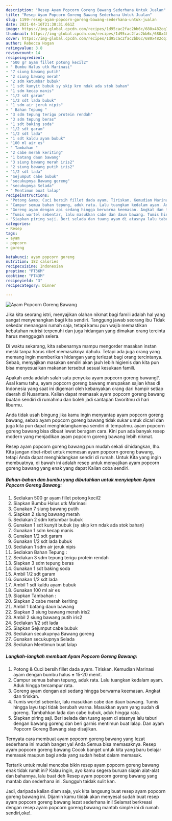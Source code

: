 ```yaml
---
description: "Resep Ayam Popcorn Goreng Bawang Sederhana Untuk Jualan"
title: "Resep Ayam Popcorn Goreng Bawang Sederhana Untuk Jualan"
slug: 1199-resep-ayam-popcorn-goreng-bawang-sederhana-untuk-jualan
date: 2021-04-16T21:30:31.661Z
image: https://img-global.cpcdn.com/recipes/1d95cac2fac2bb6c/680x482cq70/ayam-popcorn-goreng-bawang-foto-resep-utama.jpg
thumbnail: https://img-global.cpcdn.com/recipes/1d95cac2fac2bb6c/680x482cq70/ayam-popcorn-goreng-bawang-foto-resep-utama.jpg
cover: https://img-global.cpcdn.com/recipes/1d95cac2fac2bb6c/680x482cq70/ayam-popcorn-goreng-bawang-foto-resep-utama.jpg
author: Rebecca Hogan
ratingvalue: 3.8
reviewcount: 14
recipeingredient:
- "500 gr ayam fillet potong kecil2"
- " Bumbu Halus utk Marinasi"
- "7 siung bawang putih"
- "2 siung bawang merah"
- "2 sdm ketumbar bubuk"
- "1 sdt kunyit bubuk sy skip krn ndak ada stok bahan"
- "1 sdm kecap manis"
- "1/2 sdt garam"
- "1/2 sdt lada bubuk"
- "1 sdm air jeruk nipis"
- " Bahan Tepung "
- "3 sdm tepung terigu protein rendah"
- "3 sdm tepung beras"
- "1 sdt baking soda"
- "1/2 sdt garam"
- "1/2 sdt lada"
- "1 sdt kaldu ayam bubuk"
- "100 ml air es"
- " Tambahan "
- "2 cabe merah keriting"
- "1 batang daun bawang"
- "3 siung bawang merah iris2"
- "2 siung bawang putih iris2"
- "1/2 sdt lada"
- "Sejumput cabe bubuk"
- "secukupnya Bawang goreng"
- "secukupnya Selada"
- " Mentimun buat lalap"
recipeinstructions:
- "Potong &amp; Cuci bersih fillet dada ayam. Tiriskan. Kemudian Marinasi ayam dengan bumbu halus ± 15-20 menit."
- "Campur semua bahan tepung, aduk rata. Lalu tuangkan kedalam ayam. Aduk hingga tercampur rata."
- "Goreng ayam dengan api sedang hingga berwarna keemasan. Angkat dan tiriskan."
- "Tumis wortel sebentar, lalu masukkan cabe dan daun bawang. Tumis hingga layu tapi tidak berubah warna. Masukkan ayam yang sudah di goreng. Tambahkan lada dan cabe bubuk, aduk hingga rata."
- "Siapkan piring saji. Beri selada dan tuang ayam di atasnya lalu taburi dengan bawang goreng dan beri garnis mentimun buat lalap. Dan ayam Popcorn Goreng Bawang siap disajikan."
categories:
- Resep
tags:
- ayam
- popcorn
- goreng

katakunci: ayam popcorn goreng 
nutrition: 182 calories
recipecuisine: Indonesian
preptime: "PT36M"
cooktime: "PT43M"
recipeyield: "3"
recipecategory: Dinner

---
```



![Ayam Popcorn Goreng Bawang](https://img-global.cpcdn.com/recipes/1d95cac2fac2bb6c/680x482cq70/ayam-popcorn-goreng-bawang-foto-resep-utama.jpg)

Jika kita seorang istri, menyajikan olahan nikmat bagi famili adalah hal yang sangat menyenangkan bagi kita sendiri. Tanggung jawab seorang ibu Tidak sekedar menangani rumah saja, tetapi kamu pun wajib memastikan kebutuhan nutrisi terpenuhi dan juga hidangan yang dimakan orang tercinta harus menggugah selera.

Di waktu  sekarang, kita sebenarnya mampu mengorder masakan instan meski tanpa harus ribet memasaknya dahulu. Tetapi ada juga orang yang memang ingin memberikan hidangan yang terlezat bagi orang tercintanya. Sebab, menyajikan masakan sendiri akan jauh lebih higienis dan kita pun bisa menyesuaikan makanan tersebut sesuai kesukaan famili. 



Apakah anda adalah salah satu penyuka ayam popcorn goreng bawang?. Asal kamu tahu, ayam popcorn goreng bawang merupakan sajian khas di Indonesia yang saat ini digemari oleh kebanyakan orang dari hampir setiap daerah di Nusantara. Kalian dapat memasak ayam popcorn goreng bawang buatan sendiri di rumahmu dan boleh jadi santapan favoritmu di hari liburmu.

Anda tidak usah bingung jika kamu ingin menyantap ayam popcorn goreng bawang, sebab ayam popcorn goreng bawang tidak sukar untuk dicari dan juga kita pun dapat menghidangkannya sendiri di tempatmu. ayam popcorn goreng bawang bisa dibuat lewat beragam cara. Kini pun ada banyak resep modern yang menjadikan ayam popcorn goreng bawang lebih nikmat.

Resep ayam popcorn goreng bawang pun mudah sekali dihidangkan, lho. Kita jangan ribet-ribet untuk memesan ayam popcorn goreng bawang, tetapi Anda dapat menghidangkan sendiri di rumah. Untuk Kita yang ingin membuatnya, di bawah ini adalah resep untuk menyajikan ayam popcorn goreng bawang yang enak yang dapat Kalian coba sendiri.

<!--inarticleads1-->

##### Bahan-bahan dan bumbu yang dibutuhkan untuk menyiapkan Ayam Popcorn Goreng Bawang:

1. Sediakan 500 gr ayam fillet potong kecil2
1. Siapkan  Bumbu Halus utk Marinasi
1. Gunakan 7 siung bawang putih
1. Siapkan 2 siung bawang merah
1. Sediakan 2 sdm ketumbar bubuk
1. Gunakan 1 sdt kunyit bubuk (sy skip krn ndak ada stok bahan)
1. Gunakan 1 sdm kecap manis
1. Gunakan 1/2 sdt garam
1. Gunakan 1/2 sdt lada bubuk
1. Sediakan 1 sdm air jeruk nipis
1. Sediakan  Bahan Tepung :
1. Sediakan 3 sdm tepung terigu protein rendah
1. Siapkan 3 sdm tepung beras
1. Gunakan 1 sdt baking soda
1. Ambil 1/2 sdt garam
1. Gunakan 1/2 sdt lada
1. Ambil 1 sdt kaldu ayam bubuk
1. Gunakan 100 ml air es
1. Siapkan  Tambahan :
1. Siapkan 2 cabe merah keriting
1. Ambil 1 batang daun bawang
1. Siapkan 3 siung bawang merah iris2
1. Ambil 2 siung bawang putih iris2
1. Sediakan 1/2 sdt lada
1. Siapkan Sejumput cabe bubuk
1. Sediakan secukupnya Bawang goreng
1. Gunakan secukupnya Selada
1. Sediakan  Mentimun buat lalap




<!--inarticleads2-->

##### Langkah-langkah membuat Ayam Popcorn Goreng Bawang:

1. Potong &amp; Cuci bersih fillet dada ayam. Tiriskan. Kemudian Marinasi ayam dengan bumbu halus ± 15-20 menit.
1. Campur semua bahan tepung, aduk rata. Lalu tuangkan kedalam ayam. Aduk hingga tercampur rata.
1. Goreng ayam dengan api sedang hingga berwarna keemasan. Angkat dan tiriskan.
1. Tumis wortel sebentar, lalu masukkan cabe dan daun bawang. Tumis hingga layu tapi tidak berubah warna. Masukkan ayam yang sudah di goreng. Tambahkan lada dan cabe bubuk, aduk hingga rata.
1. Siapkan piring saji. Beri selada dan tuang ayam di atasnya lalu taburi dengan bawang goreng dan beri garnis mentimun buat lalap. Dan ayam Popcorn Goreng Bawang siap disajikan.




Ternyata cara membuat ayam popcorn goreng bawang yang lezat sederhana ini mudah banget ya! Anda Semua bisa memasaknya. Resep ayam popcorn goreng bawang Cocok banget untuk kita yang baru belajar memasak maupun bagi anda yang sudah hebat dalam memasak.

Tertarik untuk mulai mencoba bikin resep ayam popcorn goreng bawang enak tidak rumit ini? Kalau ingin, ayo kamu segera buruan siapin alat-alat dan bahannya, lalu buat deh Resep ayam popcorn goreng bawang yang mantab dan sederhana ini. Sungguh taidak sulit kan. 

Jadi, daripada kalian diam saja, yuk kita langsung buat resep ayam popcorn goreng bawang ini. Dijamin kamu tiidak akan menyesal sudah buat resep ayam popcorn goreng bawang lezat sederhana ini! Selamat berkreasi dengan resep ayam popcorn goreng bawang mantab simple ini di rumah sendiri,oke!.


